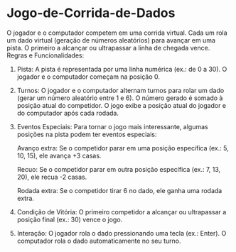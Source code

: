 # Jogo-de-Corrida-de-Dados
O jogador e o computador competem em uma corrida virtual. Cada um rola um dado virtual (geração de  números aleatórios) para avançar em uma pista. O primeiro a alcançar ou ultrapassar a linha de chegada  vence.
Regras e Funcionalidades: 
1. Pista: 
 A pista é representada por uma linha numérica (ex.: de 0 a 30). 
 O jogador e o computador começam na posição 0. 
2. Turnos: 
 O jogador e o computador alternam turnos para rolar um dado (gerar um número aleatório 
entre 1 e 6). 
 O número gerado é somado à posição atual do competidor. 
 O jogo exibe a posição atual do jogador e do computador após cada rodada. 
3. Eventos Especiais: 
 Para tornar o jogo mais interessante, algumas posições na pista podem ter eventos especiais: 
 
    Avanço extra: Se o competidor parar em uma posição específica (ex.: 5, 10, 15), ele 
avança +3 casas. 
 
    Recuo: Se o competidor parar em outra posição específica (ex.: 7, 13, 20), ele recua -2 
casas. 

    Rodada extra: Se o competidor tirar 6 no dado, ele ganha uma rodada extra. 

5. Condição de Vitória: O primeiro competidor a alcançar ou ultrapassar a posição final (ex.: 30) vence o jogo. 
6. Interação: 
 O jogador rola o dado pressionando uma tecla (ex.: Enter). 
 O computador rola o dado automaticamente no seu turno.
